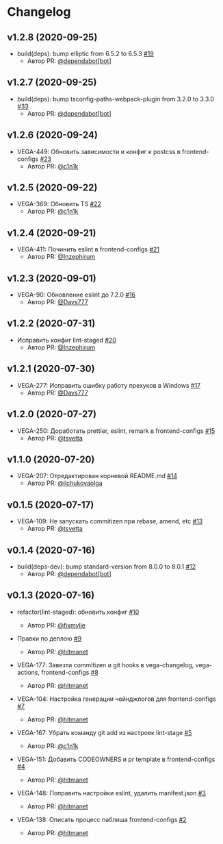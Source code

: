 # Changelog

<!-- insert-new-changelog-here -->
## v1.2.8 (2020-09-25)

* build(deps): bump elliptic from 6.5.2 to 6.5.3 [#19](https://github.com/gpn-prototypes/frontend-configs/pull/19)
   * Автор PR: [@dependabot[bot]](https://github.com/dependabot[bot])

## v1.2.7 (2020-09-25)

* build(deps): bump tsconfig-paths-webpack-plugin from 3.2.0 to 3.3.0 [#33](https://github.com/gpn-prototypes/frontend-configs/pull/33)
   * Автор PR: [@dependabot[bot]](https://github.com/dependabot[bot])

## v1.2.6 (2020-09-24)

* VEGA-449: Обновить зависимости и конфиг к postcss в frontend-configs [#23](https://github.com/gpn-prototypes/frontend-configs/pull/23)
   * Автор PR: [@c1n1k](https://github.com/c1n1k)

## v1.2.5 (2020-09-22)

* VEGA-369: Обновить TS [#22](https://github.com/gpn-prototypes/frontend-configs/pull/22)
   * Автор PR: [@c1n1k](https://github.com/c1n1k)

## v1.2.4 (2020-09-21)

* VEGA-411: Починить eslint в frontend-configs [#21](https://github.com/gpn-prototypes/frontend-configs/pull/21)
   * Автор PR: [@Inzephirum](https://github.com/Inzephirum)

## v1.2.3 (2020-09-01)

* VEGA-90: Обновление eslint до 7.2.0 [#16](https://github.com/gpn-prototypes/frontend-configs/pull/16)
   * Автор PR: [@Davs777](https://github.com/Davs777)

## v1.2.2 (2020-07-31)

* Исправить конфиг lint-staged [#20](https://github.com/gpn-prototypes/frontend-configs/pull/20)
   * Автор PR: [@Inzephirum](https://github.com/Inzephirum)

## v1.2.1 (2020-07-30)

* VEGA-277: Исправить ошибку работу прехуков в Windows [#17](https://github.com/gpn-prototypes/frontend-configs/pull/17)
   * Автор PR: [@Davs777](https://github.com/Davs777)

## v1.2.0 (2020-07-27)

* VEGA-250: Доработать prettier, eslint, remark в frontend-configs [#15](https://github.com/gpn-prototypes/frontend-configs/pull/15)
   * Автор PR: [@tsvetta](https://github.com/tsvetta)

## v1.1.0 (2020-07-20)

* VEGA-207: Отредактирован корневой README.md [#14](https://github.com/gpn-prototypes/frontend-configs/pull/14)
   * Автор PR: [@ilchukovaolga](https://github.com/ilchukovaolga)

## v0.1.5 (2020-07-17)

* VEGA-109: Не запускать commitizen при rebase, amend, etc [#13](https://github.com/gpn-prototypes/frontend-configs/pull/13)
   * Автор PR: [@tsvetta](https://github.com/tsvetta)

## v0.1.4 (2020-07-16)

* build(deps-dev): bump standard-version from 8.0.0 to 8.0.1 [#12](https://github.com/gpn-prototypes/frontend-configs/pull/12)
   * Автор PR: [@dependabot[bot]](https://github.com/dependabot[bot])

## v0.1.3 (2020-07-16)

* refactor(lint-staged): обновить конфиг [#10](https://github.com/gpn-prototypes/frontend-configs/pull/10)
   * Автор PR: [@fixmylie](https://github.com/fixmylie)

* Правки по деплою [#9](https://github.com/gpn-prototypes/frontend-configs/pull/9)
   * Автор PR: [@hitmanet](https://github.com/hitmanet)

* VEGA-177: Завезти commitizen и git hooks в vega-changelog, vega-actions, frontend-configs [#8](https://github.com/gpn-prototypes/frontend-configs/pull/8)
   * Автор PR: [@hitmanet](https://github.com/hitmanet)

* VEGA-104: Настройка генерации чейнджлогов для frontend-configs [#7](https://github.com/gpn-prototypes/frontend-configs/pull/7)
   * Автор PR: [@hitmanet](https://github.com/hitmanet)

* VEGA-167: Убрать команду git add из настроек lint-stage [#5](https://github.com/gpn-prototypes/frontend-configs/pull/5)
   * Автор PR: [@c1n1k](https://github.com/c1n1k)

* VEGA-151: Добавить CODEOWNERS и pr template в frontend-configs [#4](https://github.com/gpn-prototypes/frontend-configs/pull/4)
   * Автор PR: [@hitmanet](https://github.com/hitmanet)

* VEGA-148: Поправить настройки eslint, удалить manifest.json [#3](https://github.com/gpn-prototypes/frontend-configs/pull/3)
   * Автор PR: [@hitmanet](https://github.com/hitmanet)

* VEGA-138: Описать процесс паблиша frontend-configs [#2](https://github.com/gpn-prototypes/frontend-configs/pull/2)
   * Автор PR: [@hitmanet](https://github.com/hitmanet)

